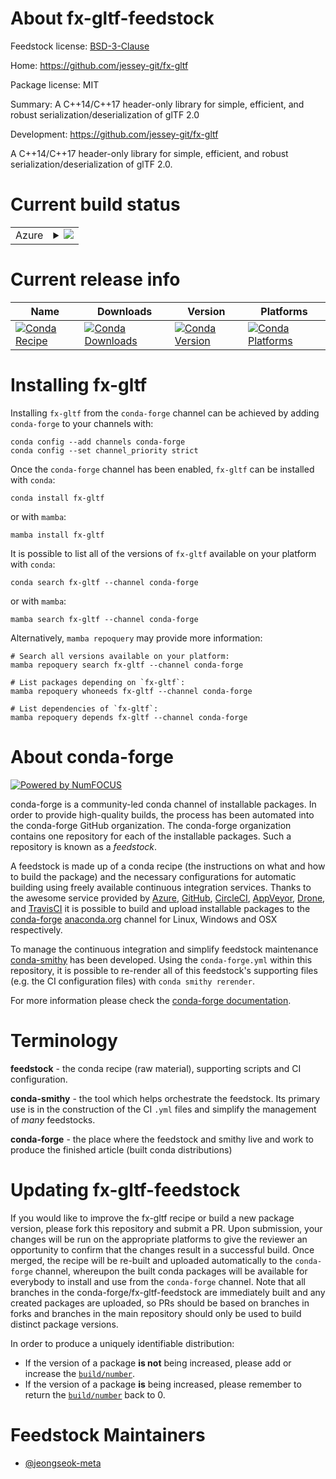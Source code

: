 About fx-gltf-feedstock
=======================

Feedstock license: [BSD-3-Clause](https://github.com/conda-forge/fx-gltf-feedstock/blob/main/LICENSE.txt)

Home: https://github.com/jessey-git/fx-gltf

Package license: MIT

Summary: A C++14/C++17 header-only library for simple, efficient, and robust serialization/deserialization of glTF 2.0

Development: https://github.com/jessey-git/fx-gltf

A C++14/C++17 header-only library for simple, efficient, and robust serialization/deserialization of glTF 2.0.


Current build status
====================


<table>
    
  <tr>
    <td>Azure</td>
    <td>
      <details>
        <summary>
          <a href="https://dev.azure.com/conda-forge/feedstock-builds/_build/latest?definitionId=22666&branchName=main">
            <img src="https://dev.azure.com/conda-forge/feedstock-builds/_apis/build/status/fx-gltf-feedstock?branchName=main">
          </a>
        </summary>
        <table>
          <thead><tr><th>Variant</th><th>Status</th></tr></thead>
          <tbody><tr>
              <td>linux_64</td>
              <td>
                <a href="https://dev.azure.com/conda-forge/feedstock-builds/_build/latest?definitionId=22666&branchName=main">
                  <img src="https://dev.azure.com/conda-forge/feedstock-builds/_apis/build/status/fx-gltf-feedstock?branchName=main&jobName=linux&configuration=linux%20linux_64_" alt="variant">
                </a>
              </td>
            </tr><tr>
              <td>linux_aarch64</td>
              <td>
                <a href="https://dev.azure.com/conda-forge/feedstock-builds/_build/latest?definitionId=22666&branchName=main">
                  <img src="https://dev.azure.com/conda-forge/feedstock-builds/_apis/build/status/fx-gltf-feedstock?branchName=main&jobName=linux&configuration=linux%20linux_aarch64_" alt="variant">
                </a>
              </td>
            </tr><tr>
              <td>linux_ppc64le</td>
              <td>
                <a href="https://dev.azure.com/conda-forge/feedstock-builds/_build/latest?definitionId=22666&branchName=main">
                  <img src="https://dev.azure.com/conda-forge/feedstock-builds/_apis/build/status/fx-gltf-feedstock?branchName=main&jobName=linux&configuration=linux%20linux_ppc64le_" alt="variant">
                </a>
              </td>
            </tr><tr>
              <td>osx_64</td>
              <td>
                <a href="https://dev.azure.com/conda-forge/feedstock-builds/_build/latest?definitionId=22666&branchName=main">
                  <img src="https://dev.azure.com/conda-forge/feedstock-builds/_apis/build/status/fx-gltf-feedstock?branchName=main&jobName=osx&configuration=osx%20osx_64_" alt="variant">
                </a>
              </td>
            </tr><tr>
              <td>osx_arm64</td>
              <td>
                <a href="https://dev.azure.com/conda-forge/feedstock-builds/_build/latest?definitionId=22666&branchName=main">
                  <img src="https://dev.azure.com/conda-forge/feedstock-builds/_apis/build/status/fx-gltf-feedstock?branchName=main&jobName=osx&configuration=osx%20osx_arm64_" alt="variant">
                </a>
              </td>
            </tr><tr>
              <td>win_64</td>
              <td>
                <a href="https://dev.azure.com/conda-forge/feedstock-builds/_build/latest?definitionId=22666&branchName=main">
                  <img src="https://dev.azure.com/conda-forge/feedstock-builds/_apis/build/status/fx-gltf-feedstock?branchName=main&jobName=win&configuration=win%20win_64_" alt="variant">
                </a>
              </td>
            </tr>
          </tbody>
        </table>
      </details>
    </td>
  </tr>
</table>

Current release info
====================

| Name | Downloads | Version | Platforms |
| --- | --- | --- | --- |
| [![Conda Recipe](https://img.shields.io/badge/recipe-fx--gltf-green.svg)](https://anaconda.org/conda-forge/fx-gltf) | [![Conda Downloads](https://img.shields.io/conda/dn/conda-forge/fx-gltf.svg)](https://anaconda.org/conda-forge/fx-gltf) | [![Conda Version](https://img.shields.io/conda/vn/conda-forge/fx-gltf.svg)](https://anaconda.org/conda-forge/fx-gltf) | [![Conda Platforms](https://img.shields.io/conda/pn/conda-forge/fx-gltf.svg)](https://anaconda.org/conda-forge/fx-gltf) |

Installing fx-gltf
==================

Installing `fx-gltf` from the `conda-forge` channel can be achieved by adding `conda-forge` to your channels with:

```
conda config --add channels conda-forge
conda config --set channel_priority strict
```

Once the `conda-forge` channel has been enabled, `fx-gltf` can be installed with `conda`:

```
conda install fx-gltf
```

or with `mamba`:

```
mamba install fx-gltf
```

It is possible to list all of the versions of `fx-gltf` available on your platform with `conda`:

```
conda search fx-gltf --channel conda-forge
```

or with `mamba`:

```
mamba search fx-gltf --channel conda-forge
```

Alternatively, `mamba repoquery` may provide more information:

```
# Search all versions available on your platform:
mamba repoquery search fx-gltf --channel conda-forge

# List packages depending on `fx-gltf`:
mamba repoquery whoneeds fx-gltf --channel conda-forge

# List dependencies of `fx-gltf`:
mamba repoquery depends fx-gltf --channel conda-forge
```


About conda-forge
=================

[![Powered by
NumFOCUS](https://img.shields.io/badge/powered%20by-NumFOCUS-orange.svg?style=flat&colorA=E1523D&colorB=007D8A)](https://numfocus.org)

conda-forge is a community-led conda channel of installable packages.
In order to provide high-quality builds, the process has been automated into the
conda-forge GitHub organization. The conda-forge organization contains one repository
for each of the installable packages. Such a repository is known as a *feedstock*.

A feedstock is made up of a conda recipe (the instructions on what and how to build
the package) and the necessary configurations for automatic building using freely
available continuous integration services. Thanks to the awesome service provided by
[Azure](https://azure.microsoft.com/en-us/services/devops/), [GitHub](https://github.com/),
[CircleCI](https://circleci.com/), [AppVeyor](https://www.appveyor.com/),
[Drone](https://cloud.drone.io/welcome), and [TravisCI](https://travis-ci.com/)
it is possible to build and upload installable packages to the
[conda-forge](https://anaconda.org/conda-forge) [anaconda.org](https://anaconda.org/)
channel for Linux, Windows and OSX respectively.

To manage the continuous integration and simplify feedstock maintenance
[conda-smithy](https://github.com/conda-forge/conda-smithy) has been developed.
Using the ``conda-forge.yml`` within this repository, it is possible to re-render all of
this feedstock's supporting files (e.g. the CI configuration files) with ``conda smithy rerender``.

For more information please check the [conda-forge documentation](https://conda-forge.org/docs/).

Terminology
===========

**feedstock** - the conda recipe (raw material), supporting scripts and CI configuration.

**conda-smithy** - the tool which helps orchestrate the feedstock.
                   Its primary use is in the construction of the CI ``.yml`` files
                   and simplify the management of *many* feedstocks.

**conda-forge** - the place where the feedstock and smithy live and work to
                  produce the finished article (built conda distributions)


Updating fx-gltf-feedstock
==========================

If you would like to improve the fx-gltf recipe or build a new
package version, please fork this repository and submit a PR. Upon submission,
your changes will be run on the appropriate platforms to give the reviewer an
opportunity to confirm that the changes result in a successful build. Once
merged, the recipe will be re-built and uploaded automatically to the
`conda-forge` channel, whereupon the built conda packages will be available for
everybody to install and use from the `conda-forge` channel.
Note that all branches in the conda-forge/fx-gltf-feedstock are
immediately built and any created packages are uploaded, so PRs should be based
on branches in forks and branches in the main repository should only be used to
build distinct package versions.

In order to produce a uniquely identifiable distribution:
 * If the version of a package **is not** being increased, please add or increase
   the [``build/number``](https://docs.conda.io/projects/conda-build/en/latest/resources/define-metadata.html#build-number-and-string).
 * If the version of a package **is** being increased, please remember to return
   the [``build/number``](https://docs.conda.io/projects/conda-build/en/latest/resources/define-metadata.html#build-number-and-string)
   back to 0.

Feedstock Maintainers
=====================

* [@jeongseok-meta](https://github.com/jeongseok-meta/)


<!-- dummy commit to enable rerendering -->

